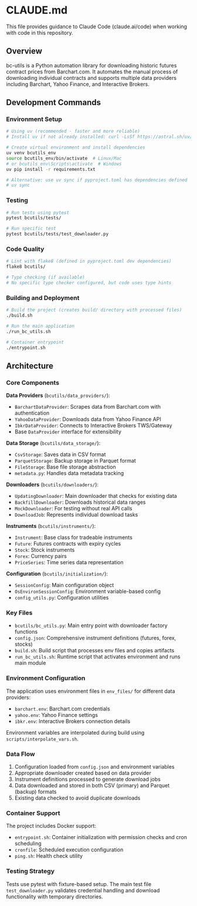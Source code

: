 # CLAUDE.md

This file provides guidance to Claude Code (claude.ai/code) when working with code in this repository.

## Overview

bc-utils is a Python automation library for downloading historic futures contract prices from Barchart.com. It automates the manual process of downloading individual contracts and supports multiple data providers including Barchart, Yahoo Finance, and Interactive Brokers.

## Development Commands

### Environment Setup
```bash
# Using uv (recommended - faster and more reliable)
# Install uv if not already installed: curl -LsSf https://astral.sh/uv/install.sh | sh

# Create virtual environment and install dependencies
uv venv bcutils_env
source bcutils_env/bin/activate  # Linux/Mac
# or bcutils_env\Scripts\activate  # Windows
uv pip install -r requirements.txt

# Alternative: use uv sync if pyproject.toml has dependencies defined
# uv sync
```

### Testing
```bash
# Run tests using pytest
pytest bcutils/tests/

# Run specific test
pytest bcutils/tests/test_downloader.py
```

### Code Quality
```bash
# Lint with flake8 (defined in pyproject.toml dev dependencies)
flake8 bcutils/

# Type checking (if available)
# No specific type checker configured, but code uses type hints
```

### Building and Deployment
```bash
# Build the project (creates build/ directory with processed files)
./build.sh

# Run the main application
./run_bc_utils.sh

# Container entrypoint
./entrypoint.sh
```

## Architecture

### Core Components

**Data Providers** (`bcutils/data_providers/`):
- `BarchartDataProvider`: Scrapes data from Barchart.com with authentication
- `YahooDataProvider`: Downloads data from Yahoo Finance API
- `IbkrDataProvider`: Connects to Interactive Brokers TWS/Gateway
- Base `DataProvider` interface for extensibility

**Data Storage** (`bcutils/data_storage/`):
- `CsvStorage`: Saves data in CSV format
- `ParquetStorage`: Backup storage in Parquet format
- `FileStorage`: Base file storage abstraction
- `metadata.py`: Handles data metadata tracking

**Downloaders** (`bcutils/downloaders/`):
- `UpdatingDownloader`: Main downloader that checks for existing data
- `BackfillDownloader`: Downloads historical data ranges
- `MockDownloader`: For testing without real API calls
- `DownloadJob`: Represents individual download tasks

**Instruments** (`bcutils/instruments/`):
- `Instrument`: Base class for tradeable instruments
- `Future`: Futures contracts with expiry cycles
- `Stock`: Stock instruments
- `Forex`: Currency pairs
- `PriceSeries`: Time series data representation

**Configuration** (`bcutils/initialization/`):
- `SessionConfig`: Main configuration object
- `OsEnvironSessionConfig`: Environment variable-based config
- `config_utils.py`: Configuration utilities

### Key Files

- `bcutils/bc_utils.py`: Main entry point with downloader factory functions
- `config.json`: Comprehensive instrument definitions (futures, forex, stocks)
- `build.sh`: Build script that processes env files and copies artifacts
- `run_bc_utils.sh`: Runtime script that activates environment and runs main module

### Environment Configuration

The application uses environment files in `env_files/` for different data providers:
- `barchart.env`: Barchart.com credentials
- `yahoo.env`: Yahoo Finance settings
- `ibkr.env`: Interactive Brokers connection details

Environment variables are interpolated during build using `scripts/interpolate_vars.sh`.

### Data Flow

1. Configuration loaded from `config.json` and environment variables
2. Appropriate downloader created based on data provider
3. Instrument definitions processed to generate download jobs
4. Data downloaded and stored in both CSV (primary) and Parquet (backup) formats
5. Existing data checked to avoid duplicate downloads

### Container Support

The project includes Docker support:
- `entrypoint.sh`: Container initialization with permission checks and cron scheduling
- `cronfile`: Scheduled execution configuration
- `ping.sh`: Health check utility

### Testing Strategy

Tests use pytest with fixture-based setup. The main test file `test_downloader.py` validates credential handling and download functionality with temporary directories.